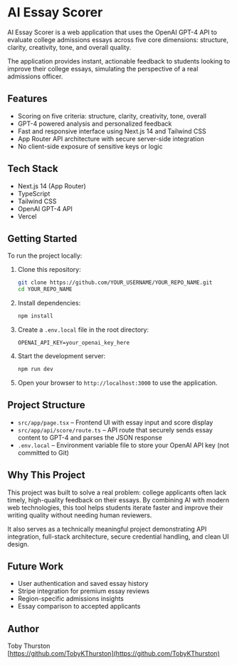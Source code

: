# AI Essay Scorer

AI Essay Scorer is a web application that uses the OpenAI GPT-4 API to evaluate college admissions essays across five core dimensions: structure, clarity, creativity, tone, and overall quality.

The application provides instant, actionable feedback to students looking to improve their college essays, simulating the perspective of a real admissions officer.

## Features

- Scoring on five criteria: structure, clarity, creativity, tone, overall
- GPT-4 powered analysis and personalized feedback
- Fast and responsive interface using Next.js 14 and Tailwind CSS
- App Router API architecture with secure server-side integration
- No client-side exposure of sensitive keys or logic

## Tech Stack

- Next.js 14 (App Router)
- TypeScript
- Tailwind CSS
- OpenAI GPT-4 API
- Vercel 

## Getting Started

To run the project locally:

1. Clone this repository:
   ```bash
   git clone https://github.com/YOUR_USERNAME/YOUR_REPO_NAME.git
   cd YOUR_REPO_NAME
   ```

2. Install dependencies:
   ```bash
   npm install
   ```

3. Create a `.env.local` file in the root directory:
   ```
   OPENAI_API_KEY=your_openai_key_here
   ```

4. Start the development server:
   ```bash
   npm run dev
   ```

5. Open your browser to `http://localhost:3000` to use the application.

## Project Structure

- `src/app/page.tsx` – Frontend UI with essay input and score display
- `src/app/api/score/route.ts` – API route that securely sends essay content to GPT-4 and parses the JSON response
- `.env.local` – Environment variable file to store your OpenAI API key (not committed to Git)

## Why This Project

This project was built to solve a real problem: college applicants often lack timely, high-quality feedback on their essays. By combining AI with modern web technologies, this tool helps students iterate faster and improve their writing quality without needing human reviewers.

It also serves as a technically meaningful project demonstrating API integration, full-stack architecture, secure credential handling, and clean UI design.

## Future Work

- User authentication and saved essay history
- Stripe integration for premium essay reviews
- Region-specific admissions insights
- Essay comparison to accepted applicants

## Author

Toby Thurston  
[https://github.com/TobyKThurston](https://github.com/TobyKThurston)

